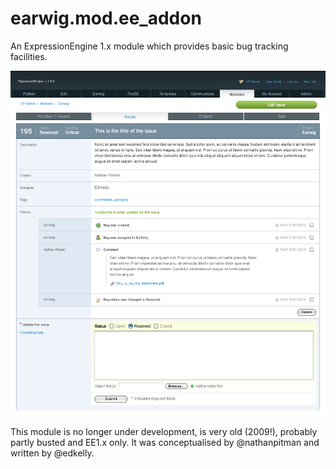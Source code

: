 # earwig.mod.ee_addon
An ExpressionEngine 1.x module which provides basic bug tracking facilities.

![Screenshot](/repo_assets/issue_detail.jpg?raw=true "Issue Detail")

This module is no longer under development, is very old (2009!), probably partly busted and EE1.x only. It was conceptualised by @nathanpitman and written by @edkelly.
